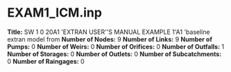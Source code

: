 # EXAM1_ICM.inp
**Title:**  SW 1 0 20A1 'EXTRAN USER''S MANUAL EXAMPLE 1'A1 'baseline extran model from
**Number of Nodes:** 9
**Number of Links:** 9
**Number of Pumps:** 0
**Number of Weirs:** 0
**Number of Orifices:** 0
**Number of Outfalls:** 1
**Number of Storages:** 0
**Number of Outlets:** 0
**Number of Subcatchments:** 0
**Number of Raingages:** 0
